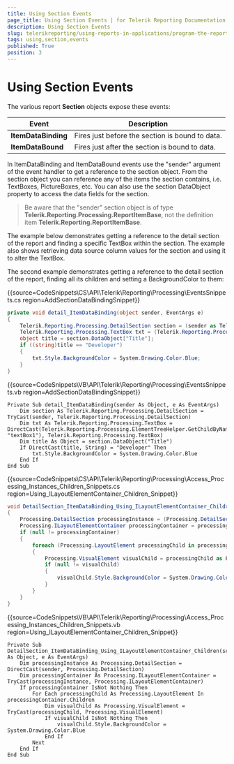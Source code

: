 ```yaml
---
title: Using Section Events
page_title: Using Section Events | for Telerik Reporting Documentation
description: Using Section Events
slug: telerikreporting/using-reports-in-applications/program-the-report-definition/report-events/using-section-events
tags: using,section,events
published: True
position: 3
---
```


# Using Section Events



The various report __Section__ objects expose these events:         

| Event | Description |
| ------ | ------ |
| __ItemDataBinding__ |Fires just before the section is bound to data.|
| __ItemDataBound__ |Fires just after the section is bound to data.|

In ItemDataBinding and ItemDataBound events use the "sender" argument of the event handler to get a           reference to the section object. From the section object you can reference any of the items the section contains,           i.e. TextBoxes, PictureBoxes, etc. You can also use the section DataObject property to access the data fields           for the section.         

> Be aware that the "sender" section object is of type              __Telerik.Reporting.Processing.ReportItemBase__, not the             definition item  __Telerik.Reporting.ReportItemBase__.           

The example below demonstrates getting a reference to the detail section of the report and finding a specific           TextBox within the section. The example also shows retrieving data source column values for the section and           using it to alter the TextBox. 

The second example demonstrates getting a reference to the detail section of the report, finding all its children and setting a BackgroundColor to them:

{{source=CodeSnippets\CS\API\Telerik\Reporting\Processing\EventsSnippets.cs region=AddSectionDataBindingSnippet}}
````C#
private void detail_ItemDataBinding(object sender, EventArgs e)
{
    Telerik.Reporting.Processing.DetailSection section = (sender as Telerik.Reporting.Processing.DetailSection);
    Telerik.Reporting.Processing.TextBox txt = (Telerik.Reporting.Processing.TextBox)Telerik.Reporting.Processing.ElementTreeHelper.GetChildByName(section, "textBox1");
    object title = section.DataObject["Title"];
    if ((string)title == "Developer")
    {
        txt.Style.BackgroundColor = System.Drawing.Color.Blue;
    }
}
````
{{source=CodeSnippets\VB\API\Telerik\Reporting\Processing\EventsSnippets.vb region=AddSectionDataBindingSnippet}}
````VB
Private Sub detail_ItemDataBinding(sender As Object, e As EventArgs)
    Dim section As Telerik.Reporting.Processing.DetailSection = TryCast(sender, Telerik.Reporting.Processing.DetailSection)
    Dim txt As Telerik.Reporting.Processing.TextBox = DirectCast(Telerik.Reporting.Processing.ElementTreeHelper.GetChildByName(section, "textBox1"), Telerik.Reporting.Processing.TextBox)
    Dim title As Object = section.DataObject("Title")
    If DirectCast(title, String) = "Developer" Then
        txt.Style.BackgroundColor = System.Drawing.Color.Blue
    End If
End Sub
````
{{source=CodeSnippets\CS\API\Telerik\Reporting\Processing\Access_Processing_Instances_Children_Snippets.cs region=Using_ILayoutElementContainer_Children_Snippet}}
````C#
void DetailSection_ItemDataBinding_Using_ILayoutElementContainer_Children(object sender, EventArgs e)
{
    Processing.DetailSection processingInstance = (Processing.DetailSection)sender;
    Processing.ILayoutElementContainer processingContainer = processingInstance as Processing.ILayoutElementContainer;
    if (null != processingContainer)
    {
        foreach (Processing.LayoutElement processingChild in processingContainer.Children)
        {
            Processing.VisualElement visualChild = processingChild as Processing.VisualElement;
            if (null != visualChild)
            {
                visualChild.Style.BackgroundColor = System.Drawing.Color.Blue;
            }
        }
    }
}
````
{{source=CodeSnippets\VB\API\Telerik\Reporting\Processing\Access_Processing_Instances_Children_Snippets.vb region=Using_ILayoutElementContainer_Children_Snippet}}
````VB
Private Sub DetailSection_ItemDataBinding_Using_ILayoutElementContainer_Children(sender As Object, e As EventArgs)
    Dim processingInstance As Processing.DetailSection = DirectCast(sender, Processing.DetailSection)
    Dim processingContainer As Processing.ILayoutElementContainer = TryCast(processingInstance, Processing.ILayoutElementContainer)
    If processingContainer IsNot Nothing Then
        For Each processingChild As Processing.LayoutElement In processingContainer.Children
            Dim visualChild As Processing.VisualElement = TryCast(processingChild, Processing.VisualElement)
            If visualChild IsNot Nothing Then
                visualChild.Style.BackgroundColor = System.Drawing.Color.Blue
            End If
        Next
    End If
End Sub
````


